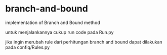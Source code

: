 # branch-and-bound
implementation of Branch and Bound method


untuk menjalankannya cukup run code pada Run.py

jika ingin merubah rule dari perhitungan branch and bound dapat dilakukan pada confiq/Rules.py
